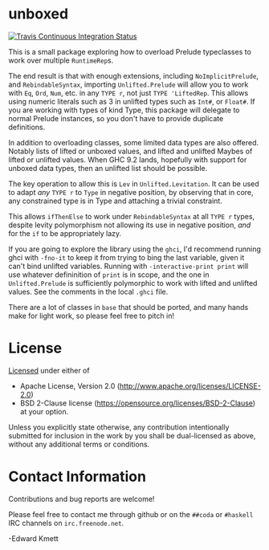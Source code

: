 # unboxed

[![Travis Continuous Integration Status][travis-img]][travis]

This is a small package exploring how to overload Prelude typeclasses to work over multiple `RuntimeRep`s.

The end result is that with enough extensions, including `NoImplicitPrelude`, and `RebindableSyntax`, importing `Unlifted.Prelude` will allow you to work with `Eq`, `Ord`, `Num`, etc. in any `TYPE r`, not just `TYPE 'LiftedRep`. This allows using numeric literals such as 3 in unlifted types such as `Int#`, or `Float#`. If you are working with types of kind Type, this package will delegate to normal Prelude instances, so you don't have to provide duplicate definitions.

In addition to overloading classes, some limited data types are also offered. Notably lists of lifted or unboxed values, and lifted and unlifted Maybes of lifted or unlifted values. When GHC 9.2 lands, hopefully with support for unboxed data types, then an unlifted list should be possible.

The key operation to allow this is `Lev` in `Unlifted.Levitation`. It can be used to adapt _any_ `TYPE r` to `Type` in negative position, by observing that in core, any constrained type is in Type and attaching a trivial constraint.

This allows `ifThenElse` to work under `RebindableSyntax` at all `TYPE r` types, despite levity polymorphism not allowing its use in negative position, _and_ for the `if` to be appropriately lazy.

If you are going to explore the library using the `ghci`, I'd recommend running ghci with `-fno-it` to keep it from trying to bing the last variable, given it can't bind unlifted variables. Running with `-interactive-print print` will use whatever defininition of `print` is in scope, and the one in `Unlifted.Prelude` is sufficiently polymorphic to work with lifted and unlifted values. See the comments in the local `.ghci` file.

There are a lot of classes in `base` that should be ported, and many hands make for light work, so please feel free to pitch in!

License
=======

[Licensed](LICENSE.md) under either of
 * Apache License, Version 2.0 (http://www.apache.org/licenses/LICENSE-2.0)
 * BSD 2-Clause license (https://opensource.org/licenses/BSD-2-Clause)
at your option.

Unless you explicitly state otherwise, any contribution intentionally submitted
for inclusion in the work by you shall be dual-licensed as above, without any
additional terms or conditions.

Contact Information
===================

Contributions and bug reports are welcome!

Please feel free to contact me through github or on the `##coda` or `#haskell` IRC channels on `irc.freenode.net`.

-Edward Kmett

 [travis]: http://travis-ci.org/ekmett/linear-primitive
 [travis-img]: https://secure.travis-ci.org/ekmett/linear-primitive.png?branch=master
